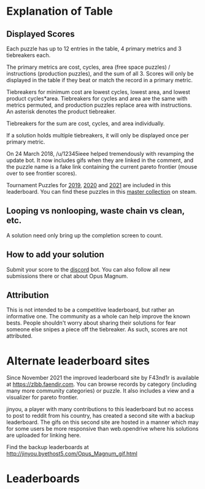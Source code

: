 # Explanation of Table

## Displayed Scores

Each puzzle has up to 12 entries in the table, 4 primary metrics and 3 tiebreakers each.

The primary metrics are cost, cycles, area (free space puzzles) / instructions (production puzzles), and the sum of all 3.  Scores will only be displayed in the table if they beat or match the record in a primary metric.

Tiebreakers for minimum cost are lowest cycles, lowest area, and lowest product cycles*area.  Tiebreakers for cycles and area are the same with metrics permuted, and production puzzles replace area with instructions.  An asterisk denotes the product tiebreaker.

Tiebreakers for the sum are cost, cycles, and area individually.

If a solution holds multiple tiebreakers, it will only be displayed once per primary metric.

On 24 March 2018, /u/12345ieee helped tremendously with revamping the update bot. It now includes gifs when they are linked in the comment, and the puzzle name is a fake link containing the current pareto frontier (mouse over to see frontier scores).

Tournament Puzzles for [2019](https://www.reddit.com/r/opus_magnum/comments/abpxj8/opus_magnum_tourney/), [2020](https://www.reddit.com/r/opus_magnum/comments/eohzw1/opus_magnum_tournament_2020/) and [2021](https://www.reddit.com/r/opus_magnum/comments/klvf0k/opus_magnum_tournament_2021/) are included in this leaderboard. You can find these puzzles in this [master collection](https://steamcommunity.com/sharedfiles/filedetails/?id=2597159271) on steam.

## Looping vs nonlooping, waste chain vs clean, etc.

A solution need only bring up the completion screen to count.

## How to add your solution

Submit your score to the [discord](https://discord.gg/98QNzdJ) bot. You can also follow all new submissions there or chat about Opus Magnum.

## Attribution

This is not intended to be a competitive leaderboard, but rather an informative one.  The community as a whole can help improve the known bests.  People shouldn't worry about sharing their solutions for fear someone else snipes a piece off the tiebreaker.  As such, scores are not attributed.

# Alternate leaderboard sites

Since November 2021 the improved leaderboard site by F43nd1r is available at https://zlbb.faendir.com. You can browse records by category (including many more community categories) or puzzle. It also includes a view and a visualizer for pareto frontier.

jinyou, a player with many contributions to this leaderboard but no access to post to reddit from his country, has created a second site with a backup leaderboard.  The gifs on this second site are hosted in a manner which may for some users be more responsive than web.opendrive where his solutions are uploaded for linking here.

Find the backup leaderboards at http://jinyou.byethost5.com/Opus_Magnum_gif.html

# Leaderboards
